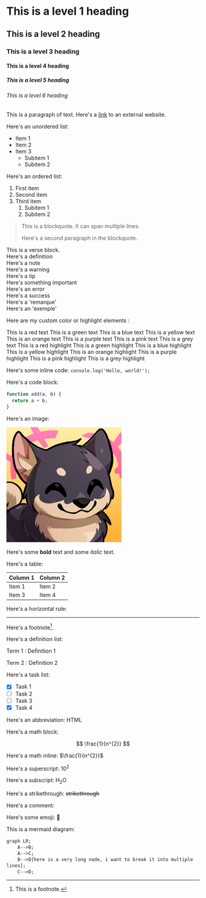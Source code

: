 <!-- example Markdown file -->

<!-- css style -->
<link rel="stylesheet" href="style.css">

<!-- render math to pdf -->
<script src="https://polyfill.io/v3/polyfill.min.js?features=es6"></script>
<script id="MathJax-script" async src="https://cdn.jsdelivr.net/npm/mathjax@3/es5/tex-mml-chtml.js"></script>
<script>
window.MathJax = {
  tex: {
    inlineMath: [['$', '$']],
    processEscapes: true,
    displayMath: [['$$', '$$']]
  }
};
</script>

<!-- toc script, add <plan></plan> in the document -->
<script src="javascript/toc.js" defer></script>

<!--  --

<!-- Document start -->

# This is a level 1 heading

<plan></plan>

## This is a level 2 heading

### This is a level 3 heading

#### This is a level 4 heading

##### This is a level 5 heading

###### This is a level 6 heading

This is a paragraph of text. Here's a [link](https://www.youtube.com/) to an external website.

Here's an unordered list:
- Item 1
- Item 2
- Item 3
  - Subitem 1
  - Subitem 2



Here's an ordered list:
1. First item
2. Second item
3. Third item
    1. Subitem 1
    2. Subitem 2

> This is a blockquote. It can span multiple lines.
>
> Here's a second paragraph in the blockquote.

<v>
This is a verse block.
</v>

<div class="definition">
    Here's a definition
</div>

<div class="note">
    Here's a note
</div>

<div class="warning">
    Here's a warning
</div>

<div class="tip">
    Here's a tip
</div>

<div class="important">
    Here's something important
</div>

<div class="error">
    Here's an error
</div>

<div class="success">
    Here's a success
</div>

<div class="remarque">
    Here's a 'remarque'
</div>

<div class="exemple">
    Here's an 'exemple'
</div>

Here are my custom color or highlight elements : 

<red>
This is a red text
</red>

<green>
This is a green text
</green>

<blue>
This is a blue text
</blue>

<yellow>
This is a yellow text
</yellow>

<orange>
This is an orange text
</orange>

<purple>
This is a purple text
</purple>

<pink>
This is a pink text
</pink>

<grey>
This is a grey text
</grey>

<hred>
This is a red highlight
</hred>

<hgreen>
This is a green highlight
</hgreen>

<hblue>
This is a blue highlight
</hblue>

<hyellow>
This is a yellow highlight
</hyellow>

<horange>
This is an orange highlight
</horange>

<hpurple>
This is a purple highlight
</hpurple>

<hpink>
This is a pink highlight
</hpink>

<hgrey>
This is a grey highlight
</hgrey>

Here's some inline code: `console.log('Hello, world!');`

Here's a code block:

```javascript
function add(a, b) {
  return a + b;
}
```

Here's an image:

![Image alt text](image.png)

Here's some **bold** text and some *italic* text.

Here's a table:

| Column 1 | Column 2 |
| -------- | -------- |
| Item 1   | Item 2   |
| Item 3   | Item 4   |

Here's a horizontal rule:

---

Here's a footnote[^1].

[^1]: This is a footnote.

Here's a definition list:

Term 1 
: Definition 1

Term 2
: Definition 2

Here's a task list:

- [x] Task 1
- [ ] Task 2
- [ ] Task 3
- [X] Task 4

Here's an abbreviation: HTML

Here's a math block:

$$
\frac{1}{n^{2}}
$$


Here's a math inline: $\frac{1}{n^{2}}$

Here's a superscript: 10<sup>2</sup>

Here's a subscript: H<sub>2</sub>O

Here's a strikethrough: ~~strikethrough~~

Here's a comment: <!-- This is a comment -->

Here's some emoji: 🐻

This is a mermaid diagram:

```mermaid
graph LR;
    A-->B;
    A-->C;
    B-->D[here is a very long node, i want to break it into multiple lines];
    C-->D;
```
